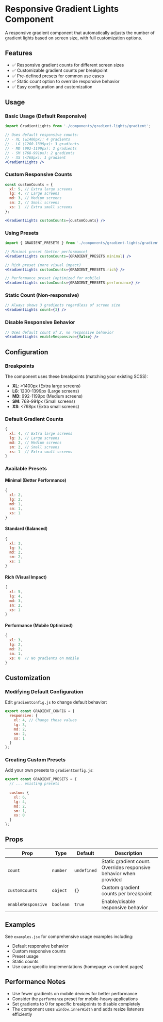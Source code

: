 # Responsive Gradient Lights Component

A responsive gradient component that automatically adjusts the number of gradient lights based on screen size, with full customization options.

## Features

- ✅ Responsive gradient counts for different screen sizes
- ✅ Customizable gradient counts per breakpoint
- ✅ Pre-defined presets for common use cases
- ✅ Static count option to override responsive behavior
- ✅ Easy configuration and customization

## Usage

### Basic Usage (Default Responsive)
```jsx
import GradientLights from './components/gradient-lights/gradient';

// Uses default responsive counts:
// - XL (≥1400px): 4 gradients
// - LG (1200-1399px): 3 gradients  
// - MD (992-1199px): 2 gradients
// - SM (768-991px): 2 gradients
// - XS (<768px): 1 gradient
<GradientLights />
```

### Custom Responsive Counts
```jsx
const customCounts = {
  xl: 5, // Extra large screens
  lg: 4, // Large screens
  md: 3, // Medium screens  
  sm: 2, // Small screens
  xs: 1  // Extra small screens
};

<GradientLights customCounts={customCounts} />
```

### Using Presets
```jsx
import { GRADIENT_PRESETS } from './components/gradient-lights/gradientConfig';

// Minimal preset (better performance)
<GradientLights customCounts={GRADIENT_PRESETS.minimal} />

// Rich preset (more visual impact)
<GradientLights customCounts={GRADIENT_PRESETS.rich} />

// Performance preset (optimized for mobile)
<GradientLights customCounts={GRADIENT_PRESETS.performance} />
```

### Static Count (Non-responsive)
```jsx
// Always shows 3 gradients regardless of screen size
<GradientLights count={3} />
```

### Disable Responsive Behavior
```jsx
// Uses default count of 2, no responsive behavior
<GradientLights enableResponsive={false} />
```

## Configuration

### Breakpoints
The component uses these breakpoints (matching your existing SCSS):

- **XL**: ≥1400px (Extra large screens)
- **LG**: 1200-1399px (Large screens) 
- **MD**: 992-1199px (Medium screens)
- **SM**: 768-991px (Small screens)
- **XS**: <768px (Extra small screens)

### Default Gradient Counts
```javascript
{
  xl: 4, // Extra large screens
  lg: 3, // Large screens
  md: 2, // Medium screens
  sm: 2, // Small screens  
  xs: 1  // Extra small screens
}
```

### Available Presets

#### Minimal (Better Performance)
```javascript
{
  xl: 2,
  lg: 2, 
  md: 1,
  sm: 1,
  xs: 1
}
```

#### Standard (Balanced)
```javascript
{
  xl: 3,
  lg: 3,
  md: 2, 
  sm: 2,
  xs: 1
}
```

#### Rich (Visual Impact)  
```javascript
{
  xl: 5,
  lg: 4,
  md: 3,
  sm: 2, 
  xs: 1
}
```

#### Performance (Mobile Optimized)
```javascript
{
  xl: 3,
  lg: 2,
  md: 2,
  sm: 1,
  xs: 0  // No gradients on mobile
}
```

## Customization

### Modifying Default Configuration
Edit `gradientConfig.js` to change default behavior:

```javascript
export const GRADIENT_CONFIG = {
  responsive: {
    xl: 4, // Change these values
    lg: 3,
    md: 2, 
    sm: 2,
    xs: 1
  }
};
```

### Creating Custom Presets
Add your own presets to `gradientConfig.js`:

```javascript
export const GRADIENT_PRESETS = {
  // ... existing presets
  
  custom: {
    xl: 6,
    lg: 4, 
    md: 2,
    sm: 1,
    xs: 0
  }
};
```

## Props

| Prop | Type | Default | Description |
|------|------|---------|-------------|
| `count` | `number` | `undefined` | Static gradient count. Overrides responsive behavior when provided |
| `customCounts` | `object` | `{}` | Custom gradient counts per breakpoint |
| `enableResponsive` | `boolean` | `true` | Enable/disable responsive behavior |

## Examples

See `examples.jsx` for comprehensive usage examples including:
- Default responsive behavior
- Custom responsive counts  
- Preset usage
- Static counts
- Use case specific implementations (homepage vs content pages)

## Performance Notes

- Use fewer gradients on mobile devices for better performance
- Consider the `performance` preset for mobile-heavy applications
- Set gradients to 0 for specific breakpoints to disable completely
- The component uses `window.innerWidth` and adds resize listeners efficiently